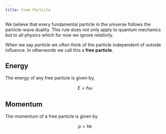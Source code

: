 ```yaml
---
title: Free Particle
---
```


We believe that every fundamental particle in the universe follows the particle-wave duality. This rule does not only apply to quantum mechanics but to all physics which for now we ignore relativity. 

When we say particle we often think of the particle independent of outside influence. In otherwords we call this a **free particle**.

## Energy

The energy of any free particle is given by,

$$ E = \hbar\omega \tag{Quantized Energy}$$

## Momentum

The momentum of a free particle is given by

$$p = \hbar k \tag{Quantized Momentum}$$